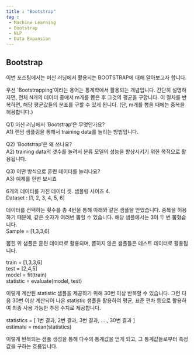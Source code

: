```yaml
---
title : "Bootstrap"
tag : 
 - Machine Learning
 - Bootstrap
 - NLP
 - Data Expansion
---
```


## Bootstrap ##


이번 포스팅에서는 머신 러닝에서 활용되는 BOOTSTRAP에 대해 알아보고자 합니다. 

우선 'Bootstrapping'이라는 용어는 통계학에서 활용되는 개념입니다. 간단히 설명하자면, 전체 N개의 데이터 중에서 m개를 뽑은 후 그것의 평균을 구합니다. 
이 절차를 반복하면, 해당 평균값들의 분포를 구할 수 있게 됩니다. (단, m개를 뽑을 때에는 중복을 허용합니다.)


Q1) 머신 러닝에서 ‘Bootstrap’은 무엇인가요?<br/>
A1) 랜덤 샘플링을 통해서 training data를 늘리는 방법입니다.

Q2) 'Bootstrap'은 왜 쓰나요?<br/>
A2) training data의 갯수를 늘려서 분류 모델의 성능을 향상시키기 위한 목적으로 활용됩니다.

Q3) 어떤 방식으로 훈련 데이터를 늘리나요?<br/>
A3) 예제를 한번 보시죠

6개의 데이터를 가진 데이터 셋. 샘플링 사이즈 4.<br/>
Dataset : [1, 2, 3, 4, 5, 6]

데이터를 선택하는 횟수를 총 4번을 통해 아래와 같은 샘플을 얻었습니다.
중복을 허용하기 때문에, 같은 숫자가 여러번 뽑힐 수 있습니다. 해당 샘플에서는 3이 두 번 뽑혔습니다.<br/>
Sample = [1,3,3,6]

뽑힌 위 샘플은 훈련 데이터로 활용되며, 뽑히지 않은 샘플들은 테스트 데이터로 활용됩니다.

 train = [1,3,3,6]<br/>
 test = [2,4,5]<br/>
 model = fit(train)<br/>
 statistic = evaluate(model, test)

이렇게 계산된 statistic 샘플을 제공하기 위해 30번 이상 반복할 수 있습니다. 그런 다음 30번 이상 계산되어 나온 statistic 샘플을 활용하여 평균, 표준 편차 등으로 활용하여 최종 사용 가능한 추정 수치로 제공합니다.

 statistics = [ 1번 결과, 2번 결과, 3번 결과, …., 30번 결과 ]<br/>
 estimate = mean(statistics)


이렇게 반복되는 샘플 생성을 통해 다수의 통계값을 얻게 되고, 그 통계값들로부터 측정값을 구하는 흐름입니다.
